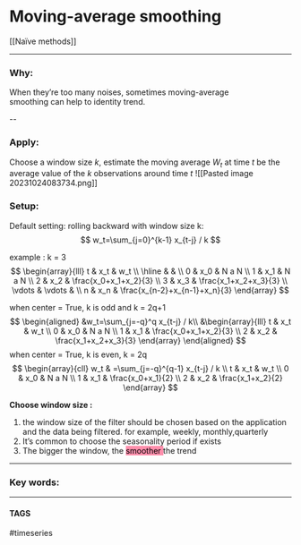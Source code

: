 # Moving-average smoothing
[[Naïve methods]]

---
### Why:
When they’re too many noises, sometimes moving-average  
smoothing can help to identity trend.

--
### Apply:
Choose a window size $k$, estimate the moving average $W_t$ at time $t$ be the average value of the $k$ observations around time $t$
![[Pasted image 20231024083734.png]]

### Setup:
Default setting: rolling backward with window size k:
$$
w_t=\sum_{j=0}^{k-1} x_{t-j} / k
$$

example : k = 3
$$
\begin{array}{lll}
t & x_t & w_t \\
\hline & & \\
0 & x_0 & N a N \\
1 & x_1 & N a N \\
2 & x_2 & \frac{x_0+x_1+x_2}{3} \\
3 & x_3 & \frac{x_1+x_2+x_3}{3} \\
\vdots & \vdots & \\
n & x_n & \frac{x_{n-2}+x_{n-1}+x_n}{3}
\end{array}
$$

when center = True, k is odd and k = 2q+1
$$
\begin{aligned}
&w_t=\sum_{j=-q}^q x_{t-j} / k\\
&\begin{array}{lll}
t & x_t & w_t \\
0 & x_0 & N a N \\
1 & x_1 & \frac{x_0+x_1+x_2}{3} \\
2 & x_2 & \frac{x_1+x_2+x_3}{3}
\end{array}
\end{aligned}
$$
when center = True, k is even, k = 2q
$$
\begin{array}{cll}
w_t & =\sum_{j=-q}^{q-1} x_{t-j} / k \\
t & x_t & w_t \\
0 & x_0 & N a N \\
1 & x_1 & \frac{x_0+x_1}{2} \\
2 & x_2 & \frac{x_1+x_2}{2}
\end{array}
$$

**Choose window size :**
1. the window size of the filter should be chosen based on the application and the data being filtered. for example, weekly, monthly,quarterly
2. It’s common to choose the seasonality period if exists
3. The bigger the window, the <mark style="background: #FF5582A6;">smoother </mark>the trend  



---

### Key words:

---
#### TAGS
#timeseries 